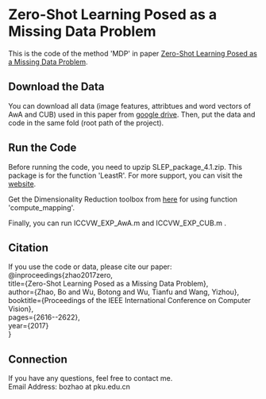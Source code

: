 # Zero-Shot Learning Posed as a Missing Data Problem

This is the code of the method 'MDP' in paper [Zero-Shot Learning Posed as a Missing Data Problem](http://openaccess.thecvf.com/content_ICCV_2017_workshops/papers/w38/Zhao_Zero-Shot_Learning_Posed_ICCV_2017_paper.pdf). 

## Download the Data
You can download all data (image features, attribtues and word vectors of AwA and CUB) used in this paper 
from [google drive](https://drive.google.com/open?id=18YYOi5FxiBJ5TYLfOkzO3HGw_w-EveyY). 
Then, put the data and code in the same fold (root path of the project).

## Run the Code
Before running the code, you need to upzip SLEP_package_4.1.zip. 
This package is for the function 'LeastR'. 
For more support, you can visit the [website](http://www.yelab.net/software/SLEP/). <br>

Get the Dimensionality Reduction toolbox from [here](https://lvdmaaten.github.io/drtoolbox/) for using function 'compute_mapping'. 

Finally, you can run ICCVW_EXP_AwA.m and ICCVW_EXP_CUB.m . 

## Citation
If you use the code or data, please cite our paper:<br>
@inproceedings{zhao2017zero,<br>
   title={Zero-Shot Learning Posed as a Missing Data Problem},<br>
   author={Zhao, Bo and Wu, Botong and Wu, Tianfu and Wang, Yizhou},<br>
   booktitle={Proceedings of the IEEE International Conference on Computer Vision},<br>
   pages={2616--2622},<br>
   year={2017}<br>
}

## Connection
If you have any questions, feel free to contact me.<br>
Email Address: bozhao  at  pku.edu.cn
